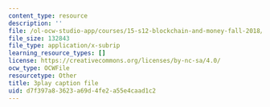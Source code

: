 ```yaml
---
content_type: resource
description: ''
file: /ol-ocw-studio-app/courses/15-s12-blockchain-and-money-fall-2018/d7f397a83623a69d4fe2a55e4caad1c2_Ycy0Dy-B1c.srt
file_size: 132843
file_type: application/x-subrip
learning_resource_types: []
license: https://creativecommons.org/licenses/by-nc-sa/4.0/
ocw_type: OCWFile
resourcetype: Other
title: 3play caption file
uid: d7f397a8-3623-a69d-4fe2-a55e4caad1c2
---
```

